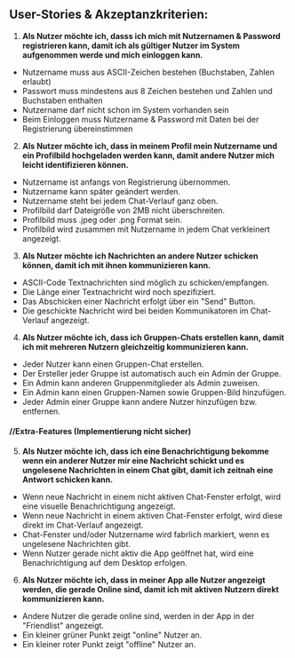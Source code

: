 
## User-Stories & Akzeptanzkriterien:

1. **Als Nutzer möchte ich, dasss ich mich mit Nutzernamen & Password registrieren kann, damit ich als gültiger Nutzer im System aufgenommen werde und mich einloggen kann.**
- Nutzername muss aus ASCII-Zeichen bestehen (Buchstaben, Zahlen erlaubt)
- Passwort muss mindestens aus 8 Zeichen bestehen und Zahlen und Buchstaben enthalten
- Nutzername darf nicht schon im System vorhanden sein
- Beim Einloggen muss Nutzername & Password mit Daten bei der Registrierung übereinstimmen

2. **Als Nutzer möchte ich, dass in meinem Profil mein Nutzername und ein Profilbild hochgeladen werden kann, damit andere Nutzer mich leicht identifizieren können.**
- Nutzername ist anfangs von Registrierung übernommen.
- Nutzername kann später geändert werden.
- Nutzername steht bei jedem Chat-Verlauf ganz oben.
- Profilbild darf Dateigröße von 2MB nicht überschreiten.
- Profilbild muss .jpeg oder .png Format sein.
- Profilbild wird zusammen mit Nutzername in jedem Chat verkleinert angezeigt.

3. **Als Nutzer möchte ich Nachrichten an andere Nutzer schicken können, damit ich mit ihnen kommunizieren kann.**
- ASCII-Code Textnachrichten sind möglich zu schicken/empfangen.
- Die Länge einer Textnachricht wird noch spezifiziert.
- Das Abschicken einer Nachricht erfolgt über ein "Send" Button.
- Die geschickte Nachricht wird bei beiden Kommunikatoren im Chat-Verlauf angezeigt.

4. **Als Nutzer möchte ich, dass ich Gruppen-Chats erstellen kann, damit ich mit mehreren Nutzern gleichzeitig kommunizieren kann.**
- Jeder Nutzer kann einen Gruppen-Chat erstellen.
- Der Ersteller jeder Gruppe ist automatisch auch ein Admin der Gruppe.
- Ein Admin kann anderen Gruppenmitglieder als Admin zuweisen.
- Ein Admin kann einen Gruppen-Namen sowie Gruppen-Bild hinzufügen.
- Jeder Admin einer Gruppe kann andere Nutzer hinzufügen bzw. entfernen.


#### //Extra-Features (Implementierung nicht sicher)
5. **Als Nutzer möchte ich, dass ich eine Benachrichtigung bekomme wenn ein anderer Nutzer mir eine Nachricht schickt und es ungelesene Nachrichten in einem Chat gibt, damit ich zeitnah eine Antwort schicken kann.**
- Wenn neue Nachricht in einem nicht aktiven Chat-Fenster erfolgt, wird eine visuelle Benachrichtigung angezeigt.
- Wenn neue Nachricht in einem aktiven Chat-Fenster erfolgt, wird diese direkt im Chat-Verlauf angezeigt.
- Chat-Fenster und/oder Nutzername wird fabrlich markiert, wenn es ungelesene Nachrichten gibt.
- Wenn Nutzer gerade nicht aktiv die App geöffnet hat, wird eine Benachrichtigung auf dem Desktop erfolgen.

6. **Als Nutzer möchte ich, dass in meiner App alle Nutzer angezeigt werden, die gerade Online sind, damit ich mit aktiven Nutzern direkt kommunizieren kann.**
- Andere Nutzer die gerade online sind, werden in der App in der "Friendlist" angezeigt.
- Ein kleiner grüner Punkt zeigt "online" Nutzer an.
- Ein kleiner roter Punkt zeigt "offline" Nutzer an.